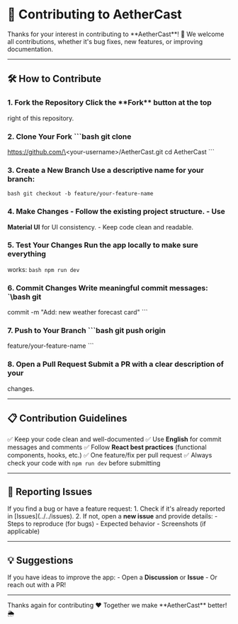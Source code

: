 # 🙌 Contributing to AetherCast

Thanks for your interest in contributing to \*\*AetherCast\*\*! 🚀 We
welcome all contributions, whether it\'s bug fixes, new features, or
improving documentation.

---

## 🛠 How to Contribute

### 1. Fork the Repository Click the \*\*Fork\*\* button at the top
right of this repository.

### 2. Clone Your Fork \`\`\`bash git clone
https://github.com/\<your-username\>/AetherCast.git cd AetherCast ```

### 3. Create a New Branch Use a descriptive name for your branch:
```bash git checkout -b feature/your-feature-name ```

### 4. Make Changes - Follow the existing project structure.  - Use
**Material UI** for UI consistency.  - Keep code clean and readable.

### 5. Test Your Changes Run the app locally to make sure everything
works: ```bash npm run dev ```

### 6. Commit Changes Write meaningful commit messages: `\\bash git
commit -m "Add: new weather forecast card" ```

### 7. Push to Your Branch ```bash git push origin
feature/your-feature-name ```

### 8. Open a Pull Request Submit a PR with a clear description of your
changes.

---

## 📋 Contribution Guidelines

✅ Keep your code clean and well-documented ✅ Use **English** for
commit messages and comments ✅ Follow **React best practices**
(functional components, hooks, etc.) ✅ One feature/fix per pull request
✅ Always check your code with `npm run dev` before submitting

---

## 🐞 Reporting Issues

If you find a bug or have a feature request: 1. Check if it's already
reported in [Issues\](../../issues). 2. If not, open a **new
issue** and provide details:  - Steps to reproduce (for bugs)  -
Expected behavior  - Screenshots (if applicable)

---

## 💡 Suggestions

If you have ideas to improve the app: - Open a **Discussion** or
**Issue**  - Or reach out with a PR!

---

Thanks again for contributing ❤️ Together we make \*\*AetherCast\*\*
better! 🌦️
